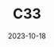 ---
title: C33
date: 2023-10-18
image: "E75A592E-784C-4F99-A494-66B4EF876906.jpeg"
gear:
- ref: azgti
- ref: gt71
- ref: asi662
  settings:
    exposure: 60s
    gain: 252
    binning: 1x
    frames:
      units: ""
      lights: 10
      darks: 5
      bias: 40
- ref: lextreme
---